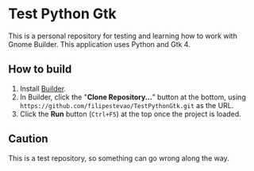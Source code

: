 # Test Python Gtk

This is a personal repository for testing and learning how to work with Gnome Builder.
This application uses Python and Gtk 4.

## How to build

1. Install [Builder](https://flathub.org/apps/details/org.gnome.Builder).
1. In Builder, click the "**Clone Repository...**" button at the bottom, using `https://github.com/filipestevao/TestPythonGtk.git` as the URL.
1. Click the **Run** button (`Ctrl+F5`) at the top once the project is loaded.

## Caution

This is a test repository, so something can go wrong along the way.
